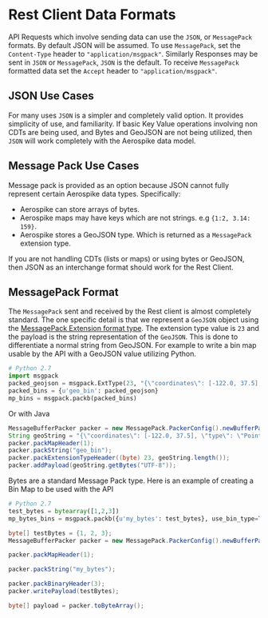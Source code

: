 # Rest Client Data Formats

API Requests which involve sending data can use the `JSON`, or `MessagePack` formats. By default JSON will be assumed. To use `MessagePack`, set the `Content-Type` header to ``"application/msgpack"``. Similarly
Responses may be sent in `JSON` or `MessagePack`, `JSON` is the default. To receive `MessagePack` formatted data set the `Accept` header to ``"application/msgpack"``.

## JSON Use Cases

For many uses `JSON` is a simpler and completely valid option. It provides simplicity of use, and familiarity. If basic Key Value operations involving non CDTs are being used, and Bytes and GeoJSON are not being utilized,
then `JSON` will work completely with the Aerospike data model.

## Message Pack Use Cases

Message pack is provided as an option because JSON cannot fully represent certain Aerospike data types. Specifically:

* Aerospike can store arrays of bytes.
* Aerospike maps may have keys which are not strings. e.g ``{1:2, 3.14: 159}``.
* Aerospike stores a GeoJSON type. Which is returned as a `MessagePack` extension type.

If you are not handling CDTs (lists or maps) or using bytes or GeoJSON, then JSON as an interchange format should work for the Rest Client.

## MessagePack Format

The `MessagePack` sent and received by the Rest client is almost completely standard. The one specific detail is that we represent a `GeoJSON` object using the [MessagePack Extension format type](https://github.com/msgpack/msgpack/blob/master/spec.md#extension-types).
The extension type value is `23` and the payload is the string representation of the `GeoJSON`. This is done to differentiate a normal string from GeoJSON.
For example to write a bin map usable by the API with a GeoJSON value utilizing Python.

```python
# Python 2.7
import msgpack
packed_geojson = msgpack.ExtType(23, "{\"coordinates\": [-122.0, 37.5], \"type\": \"Point\"}")
packed_bins = {u'geo_bin': packed_geojson}
mp_bins = msgpack.packb(packed_bins)
```

Or with Java

```java
MessageBufferPacker packer = new MessagePack.PackerConfig().newBufferPacker();
String geoString = "{\"coordinates\": [-122.0, 37.5], \"type\": \"Point\"}";
packer.packMapHeader(1);
packer.packString("geo_bin");
packer.packExtensionTypeHeader((byte) 23, geoString.length());
packer.addPayload(geoString.getBytes("UTF-8"));
```

Bytes are a standard Message Pack type. Here is an example of creating a Bin Map to be used with the API

```python
# Python 2.7
test_bytes = bytearray([1,2,3])
mp_bytes_bins = msgpack.packb({u'my_bytes': test_bytes}, use_bin_type=True)
```

```java
byte[] testBytes = {1, 2, 3};
MessageBufferPacker packer = new MessagePack.PackerConfig().newBufferPacker();

packer.packMapHeader(1);

packer.packString("my_bytes");

packer.packBinaryHeader(3);
packer.writePayload(testBytes);

byte[] payload = packer.toByteArray();
```